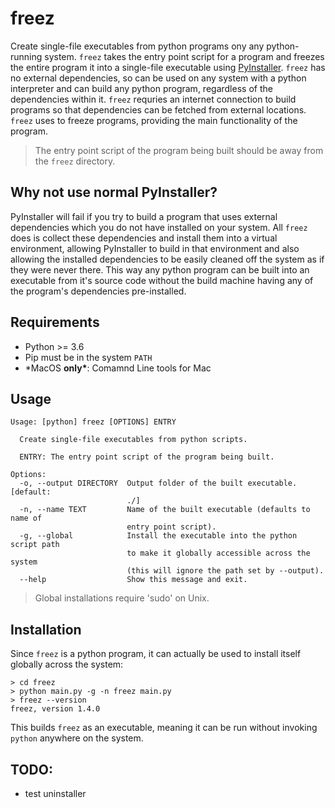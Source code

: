 # freez

Create single-file executables from python programs ony any python-running system. `freez` takes the entry point script for a program and freezes the entire program it into a single-file executable using [PyInstaller](https://github.com/pyinstaller/pyinstaller). `freez` has no external dependencies, so can be used on any system with a python interpreter and can build any python program, regardless of the dependencies within it. `freez` requries an internet connection to build programs so that dependencies can be fetched from external locations. `freez` uses to freeze programs, providing the main functionality of the program.

> The entry point script of the program being built should be away from the `freez` directory.

## Why not use normal PyInstaller?

PyInstaller will fail if you try to build a program that uses external dependencies which you do not have installed on your system. All `freez` does is collect these dependencies and install them into a virtual environment, allowing PyInstaller to build in that environment and also allowing the installed dependencies to be easily cleaned off the system as if they were never there. This way any python program can be built into an executable from it's source code without the build machine having any of the program's dependencies pre-installed.

## Requirements

- Python >= 3.6
- Pip must be in the system `PATH`
- \*MacOS **only\***: Comamnd Line tools for Mac

## Usage

```
Usage: [python] freez [OPTIONS] ENTRY

  Create single-file executables from python scripts.

  ENTRY: The entry point script of the program being built.

Options:
  -o, --output DIRECTORY  Output folder of the built executable.  [default:
                          ./]
  -n, --name TEXT         Name of the built executable (defaults to name of
                          entry point script).
  -g, --global            Install the executable into the python script path
                          to make it globally accessible across the system
                          (this will ignore the path set by --output).
  --help                  Show this message and exit.
```

> Global installations require 'sudo' on Unix.

## Installation

Since `freez` is a python program, it can actually be used to install itself globally across the system:

```
> cd freez
> python main.py -g -n freez main.py
> freez --version
freez, version 1.4.0
```

This builds `freez` as an executable, meaning it can be run without invoking `python` anywhere on the system.

## TODO:

- test uninstaller
